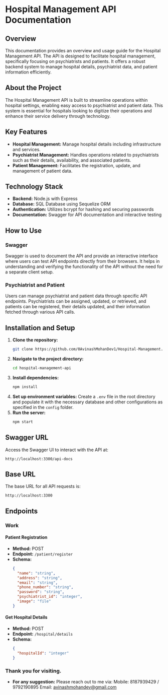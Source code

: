 # Hospital Management API Documentation

## Overview

This documentation provides an overview and usage guide for the Hospital Management API. The API is designed to facilitate hospital management, specifically focusing on psychiatrists and patients. It offers a robust backend system to manage hospital details, psychiatrist data, and patient information efficiently.

## About the Project

The Hospital Management API is built to streamline operations within hospital settings, enabling easy access to psychiatrist and patient data. This system is essential for hospitals looking to digitize their operations and enhance their service delivery through technology.

## Key Features

- **Hospital Management:** Manage hospital details including infrastructure and services.
- **Psychiatrist Management:** Handles operations related to psychiatrists such as their details, availability, and associated patients.
- **Patient Management:** Facilitates the registration, update, and management of patient data.

## Technology Stack

- **Backend:** Node.js with Express
- **Database:** SQL Database using Sequelize ORM
- **Authentication:** Utilizes bcrypt for hashing and securing passwords
- **Documentation:** Swagger for API documentation and interactive testing

## How to Use

### Swagger

Swagger is used to document the API and provide an interactive interface where users can test API endpoints directly from their browsers. It helps in understanding and verifying the functionality of the API without the need for a separate client setup.

### Psychiatrist and Patient

Users can manage psychiatrist and patient data through specific API endpoints. Psychiatrists can be assigned, updated, or retrieved, and patients can be registered, their details updated, and their information fetched through various API calls.

## Installation and Setup

1. **Clone the repository:**
   ```bash
   git clone https://github.com/0AvinashMohanDev1/Hospital-Management.git
   ```
2. **Navigate to the project directory:**
   ```bash
   cd hospital-management-api
   ```
3. **Install dependencies:**
   ```bash
   npm install
   ```
4. **Set up environment variables:**
   Create a `.env` file in the root directory and populate it with the necessary database and other configurations as specified in the `config` folder.
5. **Run the server:**
   ```bash
   npm start
   ```

## Swagger URL

Access the Swagger UI to interact with the API at:
```
http://localhost:3300/api-docs
```

## Base URL

The base URL for all API requests is:
```
http://localhost:3300
```

## Endpoints

### Work

#### Patient Registration

- **Method:** POST
- **Endpoint:** `/patient/register`
- **Schema:**
  ```json
  {
    "name": "string",
    "address": "string",
    "email": "string",
    "phone_number": "string",
    "password": "string",
    "psychiatrist_id": "integer",
    "image": "file"
  }
  ```

#### Get Hospital Details

- **Method:** POST
- **Endpoint:** `/hospital/details`
- **Schema:**
  ```json
  {
    "hospitalId": "integer"
  }
  ```

### Thank you for visiting.
- **For any suggestion:**
Please reach out to me via:
Mobile: 8187939429 / 9792190895
Email: avinashmohandev@gmail.com